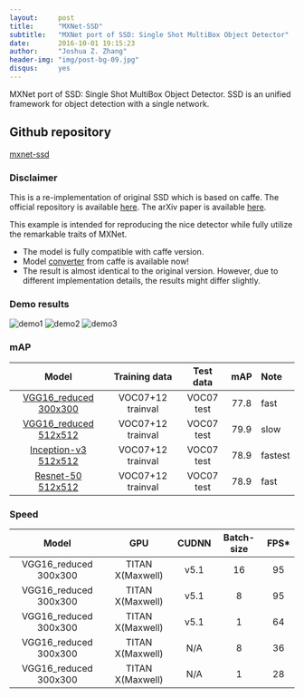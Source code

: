 ```yaml
---
layout:     post
title:      "MXNet-SSD"
subtitle:   "MXNet port of SSD: Single Shot MultiBox Object Detector"
date:       2016-10-01 19:15:23
author:     "Joshua Z. Zhang"
header-img: "img/post-bg-09.jpg"
disqus:		yes
---
```


MXNet port of SSD: Single Shot MultiBox Object Detector.
SSD is an unified framework for object detection with a single network.

## Github repository

[mxnet-ssd](https://github.com/zhreshold/mxnet-ssd)

### Disclaimer
This is a re-implementation of original SSD which is based on caffe. The official
repository is available [here](https://github.com/weiliu89/caffe/tree/ssd).
The arXiv paper is available [here](http://arxiv.org/abs/1512.02325).

This example is intended for reproducing the nice detector while fully utilize the
remarkable traits of MXNet.
* The model is fully compatible with caffe version.
* Model [converter](#convert-caffemodel) from caffe is available now!
* The result is almost identical to the original version. However, due to different implementation details, the results might differ slightly.

### Demo results

![demo1](https://cloud.githubusercontent.com/assets/3307514/19171057/8e1a0cc4-8be0-11e6-9d8f-088c25353b40.png)
![demo2](https://cloud.githubusercontent.com/assets/3307514/19171063/91ec2792-8be0-11e6-983c-773bd6868fa8.png)
![demo3](https://cloud.githubusercontent.com/assets/3307514/19171086/a9346842-8be0-11e6-8011-c17716b22ad3.png)

### mAP

|        Model          | Training data    | Test data |  mAP | Note |
|:-----------------:|:----------------:|:---------:|:----:|:-----|
| [VGG16_reduced 300x300](https://github.com/zhreshold/mxnet-ssd/releases/download/v0.5-beta/vgg16_ssd_300_voc0712_trainval.zip) | VOC07+12 trainval| VOC07 test| 77.8| fast |
| [VGG16_reduced 512x512](https://github.com/zhreshold/mxnet-ssd/releases/download/v0.5-beta/vgg16_ssd_512_voc0712_trainval.zip) | VOC07+12 trainval | VOC07 test| 79.9| slow |
| [Inception-v3 512x512](https://github.com/zhreshold/mxnet-ssd/releases/download/v0.6/inceptionv3_ssd_512_voc0712_trainval.zip) | VOC07+12 trainval| VOC07 test| 78.9 | fastest |
| [Resnet-50 512x512](https://github.com/zhreshold/mxnet-ssd/releases/download/v0.6/resnet50_ssd_512_voc0712_trainval.zip) | VOC07+12 trainval| VOC07 test| 78.9 | fast |

### Speed

|         Model         |   GPU            | CUDNN | Batch-size | FPS* |
|:---------------------:|:----------------:|:-----:|:----------:|:----:|
| VGG16_reduced 300x300 | TITAN X(Maxwell) | v5.1  |     16     | 95   |
| VGG16_reduced 300x300 | TITAN X(Maxwell) | v5.1  |     8      | 95   |
| VGG16_reduced 300x300 | TITAN X(Maxwell) | v5.1  |     1      | 64   |
| VGG16_reduced 300x300 | TITAN X(Maxwell) |  N/A  |     8      | 36   |
| VGG16_reduced 300x300 | TITAN X(Maxwell) |  N/A  |     1      | 28   |
